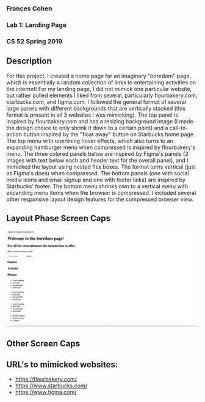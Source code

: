 ### Frances Cohen
### Lab 1: Landing Page
### CS 52 Spring 2019

## Description
For this project, I created a home page for an imaginary "boredom" page, which is essentially a random collection of links to entertaining activities on the internet! For my landing page, I did not mimick one particular website, but rather pulled elements I liked from several, particularly flourbakery.com, starbucks.com, and figma.com. I followed the general format of several large panels with different backgrounds that are vertically stacked (this format is present in all 3 websites I was mimicking). The top panel is inspired by flourbakery.com and has a resizing background image (I made the design choice to only shrink it down to a certain point) and a call-to-action button inspired by the "float away" button on Starbucks home page. The top menu with unerlining hover effects, which also turns to an expanding hamburger menu when compressed is inspired by flourbakery's menu. The three colored panels below are inspired by Figma's panels (3 images with text below each and header text for the overall panel), and I mimicked the layout using nested flex boxes. The format turns vertical (just as Figma's does) when compressed. The bottom panels (one with social media icons and email signup and one with footer links) are inspired by Starbucks' footer. The bottom menu shrinks own to a vertical menu with expanding menu items when the browser is compressed. I included several other responsive layout design features for the compressed browser view.

## Layout Phase Screen Caps
![](layout_stage.png)

## Other Screen Caps

## URL's to mimicked websites:
* https://flourbakery.com/
* https://www.starbucks.com/
* https://www.figma.com/